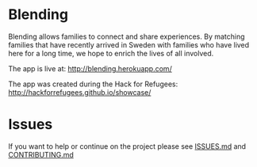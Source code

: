 # Blending
Blending allows families to connect and share experiences. By matching families that have recently arrived in Sweden with families who have lived here for a long time, we hope to enrich the lives of all involved.

The app is live at: http://blending.herokuapp.com/

The app was created during the Hack for Refugees: http://hackforrefugees.github.io/showcase/

# Issues
If you want to help or continue on the project please see [ISSUES.md](https://github.com/hackforrefugees/blending-matching/blob/master/ISSUES.md) and [CONTRIBUTING.md](https://github.com/hackforrefugees/blending-matching/blob/master/CONTRIBUTING.md)
